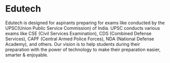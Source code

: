 # Edutech
Edutech is designed for aspirants preparing for exams like conducted by the UPSC(Union Public Service Commission) of India. UPSC conducts various exams like CSE (Civil Services Examination), CDS (Combined Defense Services), CAPF (Central Armed Police Forces), NDA (National Defense Academy), and others. Our vision is to help students during their preparation with the power of technology to make their preparation easier, smarter &amp; enjoyable.
